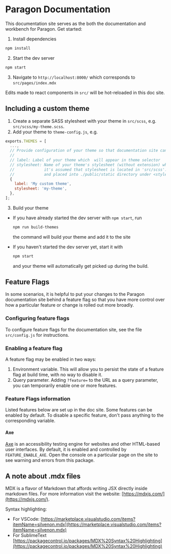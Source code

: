 # Paragon Documentation

This documentation site serves as the both the documentation and workbench for Paragon. Get started:

1. Install dependencies

```sh
npm install
```

2. Start the dev server

```sh
npm start
```

3. Navigate to `http://localhost:8000/` which corresponds to `src/pages/index.mdx`

Edits made to react components in `src/` will be hot-reloaded in this doc site.

## Including a custom theme

1. Create a separate SASS stylesheet with your theme in `src/scss`, e.g. `src/scss/my-theme.scss`.
2. Add your theme to `theme-config.js`, e.g.

```javascript
exports.THEMES = [
  ...,
  // Provide configuration of your theme so that documentation site can pick it up
  //
  // label: Label of your theme which  will appear in theme selector
  // stylesheet: Name of your theme's stylesheet (without extension) which you created during the first step,
  //             it's assumed that stylesheet is located in 'src/scss'. The stylesheet will be compiled into CSS
  //             and placed into ./public/static directory under <stylesheet>.css name
  {
    label: 'My custom theme',
    stylesheet: 'my-theme',
  },
];
```

3. Build your theme

  - If you have already started the dev server with `npm start`, run
    ```sh
    npm run build-themes
    ```

    the command will build your theme and add it to the site
  - If you haven't started the dev server yet, start it with

    ```sh
    npm start
    ```

    and your theme will automatically get picked up during the build.

## Feature Flags
In some scenarios, it is helpful to put your changes to the Paragon documentation site behind a feature flag so that you have more control over how a particular feature or change is rolled out more broadly.

### Configuring feature flags
To configure feature flags for the documentation site, see the file `src/config.js` for instructions.

### Enabling a feature flag
A feature flag may be enabled in two ways:
1. Environment variable. This will allow you to persist the state of a feature flag at build time, with no way to disable it.
2. Query parameter. Adding `?feature=` to the URL as a query parameter, you can temporarily enable one or more features.

### Feature Flags information
Listed features below are set up in the doc site. Some features can be enabled by default. To disable a specific feature, don't pass anything to the corresponding variable.

#### Axe
[Axe](https://www.npmjs.com/package/axe-core) is an accessibility testing engine for websites and other HTML-based user interfaces. By default, it is enabled and controlled by `FEATURE_ENABLE_AXE`. Open the console on a particular page on the site to see warning and errors from this package.

## A note about .mdx files

MDX is a flavor of Markdown that affords writing JSX directly inside markdown files. For more information visit the website: [https://mdxjs.com/](https://mdxjs.com/).

Syntax highlighting:

- For VSCode: [https://marketplace.visualstudio.com/items?itemName=silvenon.mdx](https://marketplace.visualstudio.com/items?itemName=silvenon.mdx)
- For SublimeText [https://packagecontrol.io/packages/MDX%20Syntax%20Highlighting](https://packagecontrol.io/packages/MDX%20Syntax%20Highlighting)
